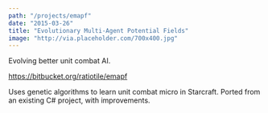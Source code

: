 ```yaml
---
path: "/projects/emapf"
date: "2015-03-26"
title: "Evolutionary Multi-Agent Potential Fields"
image: "http://via.placeholder.com/700x400.jpg"
---
```


Evolving better unit combat AI.
<!-- end excerpt -->

https://bitbucket.org/ratiotile/emapf

Uses genetic algorithms to learn unit combat micro in Starcraft. Ported from an existing C# project, with improvements.
